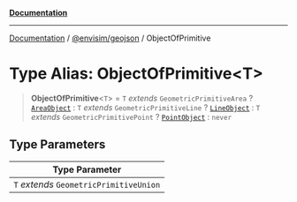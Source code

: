 [**Documentation**](../../../README.md)

---

[Documentation](../../../README.md) / [@envisim/geojson](../README.md) / ObjectOfPrimitive

# Type Alias: ObjectOfPrimitive\<T\>

> **ObjectOfPrimitive**\<`T`\> = `T` _extends_ `GeometricPrimitiveArea` ? [`AreaObject`](AreaObject.md) : `T` _extends_ `GeometricPrimitiveLine` ? [`LineObject`](LineObject.md) : `T` _extends_ `GeometricPrimitivePoint` ? [`PointObject`](PointObject.md) : `never`

## Type Parameters

| Type Parameter                          |
| --------------------------------------- |
| `T` _extends_ `GeometricPrimitiveUnion` |
